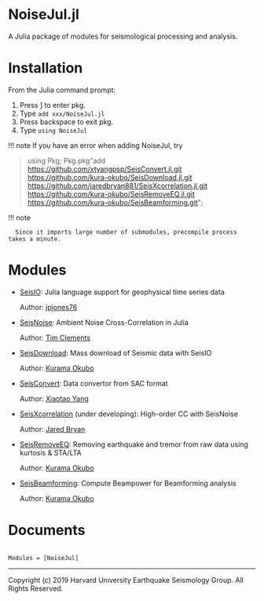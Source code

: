 # NoiseJul.jl
A Julia package of modules for seismological processing and analysis.

# Installation

From the Julia command prompt:

1. Press ] to enter pkg.
2. Type `add xxx/NoiseJul.jl`
3. Press backspace to exit pkg.
4. Type `using NoiseJul`

!!! note
      If you have an error when adding NoiseJul, try

> using Pkg; Pkg.pkg"add https://github.com/xtyangpsp/SeisConvert.jl.git https://github.com/kura-okubo/SeisDownload.jl.git https://github.com/jaredbryan881/SeisXcorrelation.jl.git https://github.com/kura-okubo/SeisRemoveEQ.jl.git https://github.com/kura-okubo/SeisBeamforming.git";


!!! note

      Since it imports large number of submodules, precompile process takes a minute.

# Modules

- [SeisIO](https://github.com/jpjones76/SeisIO.jl): Julia language support for geophysical time series data

   Author: [jpjones76](https://github.com/jpjones76)

- [SeisNoise](https://github.com/tclements/SeisNoise.jl): Ambient Noise Cross-Correlation in Julia

   Author: [Tim Clements](https://github.com/tclements/)

- [SeisDownload](https://github.com/kura-okubo/SeisDownload.jl.git): Mass download of Seismic data with SeisIO

   Author: [Kurama Okubo](https://github.com/kura-okubo)

- [SeisConvert](https://github.com/xtyangpsp/SeisConvert.jl): Data convertor from SAC format

   Author: [Xiaotao Yang](https://github.com/xtyangpsp)

- [SeisXcorrelation](https://github.com/jaredbryan881/SeisXcorrelation.jl.git) (under developing): High-order CC with SeisNoise

  Author: [Jared Bryan](https://github.com/jaredbryan881)

- [SeisRemoveEQ](https://github.com/kura-okubo/SeisRemoveEQ.jl.git): Removing earthquake and tremor from raw data using kurtosis & STA/LTA

   Author: [Kurama Okubo](https://github.com/kura-okubo)

- [SeisBeamforming](https://github.com/kura-okubo/SeisBeamforming.git): Compute Beampower for Beamforming analysis

   Author: [Kurama Okubo](https://github.com/kura-okubo)

# Documents

```@index
```

```@autodocs
Modules = [NoiseJul]
```

---
Copyright (c) 2019 Harvard University Earthquake Seismology Group. All Rights Reserved.
